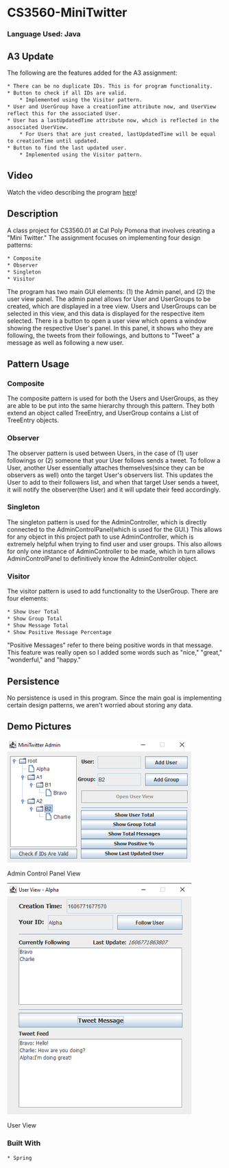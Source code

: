 # CS3560-MiniTwitter

### Language Used: Java

## A3 Update

The following are the features added for the A3 assignment:

	* There can be no duplicate IDs. This is for program functionality.
	* Button to check if all IDs are valid.
		* Implemented using the Visitor pattern.
	* User and UserGroup have a creationTime attribute now, and UserView reflect this for the associated User.
	* User has a lastUpdatedTime attribute now, which is reflected in the associated UserView.
		* For Users that are just created, lastUpdatedTime will be equal to creationTime until updated.
	* Button to find the last updated user.
		* Implemented using the Visitor pattern.
	
	
## Video

Watch the video describing the program [here](https://www.youtube.com/watch?v=G8Gog94gs2A&feature=youtu.be)!

## Description

A class project for CS3560.01 at Cal Poly Pomona that involves creating a "Mini Twitter." The assignment focuses on 
implementing four design patterns:

	* Composite
	* Observer
	* Singleton
	* Visitor
	
The program has two main GUI elements: (1) the Admin panel, and (2) the user view panel. The admin panel allows for 
User and UserGroups to be created, which are displayed in a tree view. Users and UserGroups can be selected in this view,
and this data is displayed for the respective item selected. There is a button to open a user view which opens a window showing
the respective User's panel. In this panel, it shows who they are following, the tweets from their followings, and buttons to 
"Tweet" a message as well as following a new user.

## Pattern Usage

### Composite

The composite pattern is used for both the Users and UserGroups, as they are able to be put into the same hierarchy through this pattern.
They both extend an object called TreeEntry, and UserGroup contains a List of TreeEntry objects.

### Observer

The observer pattern is used between Users, in the case of (1) user followings or (2) someone that your User follows sends a tweet. To follow a User,
another User essentially attaches themselves(since they can be observers as well) onto the target User's observers list. This updates the User to add
to their followers list, and when that target User sends a tweet, it will notify the observer(the User) and it will update their feed accordingly.

### Singleton

The singleton pattern is used for the AdminController, which is directly connected to the AdminControlPanel(which is used for the GUI.) This allows for
any object in this project path to use AdminController, which is extremely helpful when trying to find user and user groups. This also allows for only one
instance of AdminController to be made, which in turn allows AdminControlPanel to definitively know the AdminController object.

### Visitor

The visitor pattern is used to add functionality to the UserGroup. There are four elements:

	* Show User Total
	* Show Group Total
	* Show Message Total
	* Show Positive Message Percentage
	
"Positive Messages" refer to there being positive words in that message. This feature was really open so I added some words such as "nice," "great,"
"wonderful," and "happy."

## Persistence

No persistence is used in this program. Since the main goal is implementing certain design patterns, we aren't worried about storing
any data.

## Demo Pictures

![AdminControlPanel](https://github.com/roengle/CS3560-MiniTwitter/blob/master/assets/demo/1.PNG)

Admin Control Panel View

![UserView](https://github.com/roengle/CS3560-MiniTwitter/blob/master/assets/demo/2.PNG)

User View

### Built With

	* Spring
	
